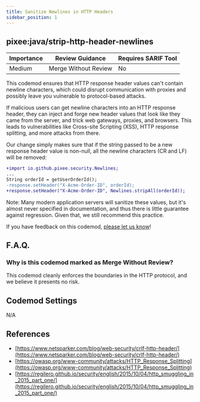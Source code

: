 ```yaml
---
title: Sanitize Newlines in HTTP Headers
sidebar_position: 1
---
```


## pixee:java/strip-http-header-newlines

| Importance | Review Guidance      | Requires SARIF Tool |
|------------|----------------------|---------------------|
| Medium     | Merge Without Review | No                  |

This codemod ensures that HTTP response header values can't contain newline characters, which could disrupt communication with proxies and possibly leave you vulnerable to protocol-based attacks.

If malicious users can get newline characters into an HTTP response header, they can inject and forge new header values that look like they came from the server, and trick web gateways, proxies, and browsers. This leads to vulnerabilities like Cross-site Scripting (XSS), HTTP response splitting, and more attacks from there.

Our change simply makes sure that if the string passed to be a new response header value is non-null, all the newline characters (CR and LF) will be removed: 
```diff
+import io.github.pixee.security.Newlines;
...
String orderId = getUserOrderId();
-response.setHeader("X-Acme-Order-ID", orderId);
+response.setHeader("X-Acme-Order-ID", Newlines.stripAll(orderId));
```

Note: Many modern application servers will sanitize these values, but it's almost never specified in documentation, and thus there is little guarantee against regression. Given that, we still recommend this practice.


If you have feedback on this codemod, [please let us know](mailto:feedback@pixee.ai)!

## F.A.Q. 

### Why is this codemod marked as Merge Without Review?

This codemod cleanly enforces the boundaries in the HTTP protocol, and we believe it presents no risk.

## Codemod Settings

N/A

## References
* [https://www.netsparker.com/blog/web-security/crlf-http-header/](https://www.netsparker.com/blog/web-security/crlf-http-header/)
* [https://owasp.org/www-community/attacks/HTTP_Response_Splitting](https://owasp.org/www-community/attacks/HTTP_Response_Splitting)
* [https://regilero.github.io/security/english/2015/10/04/http_smuggling_in_2015_part_one/](https://regilero.github.io/security/english/2015/10/04/http_smuggling_in_2015_part_one/)
